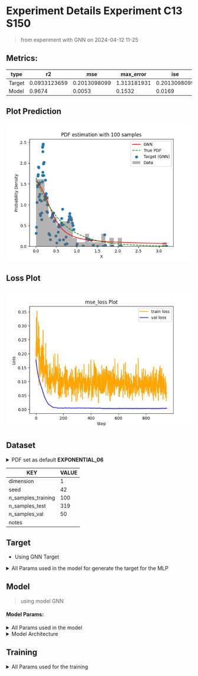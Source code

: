 # Experiment Details Experiment  C13 S150
> from experiment with GNN
> on 2024-04-12 11-25
## Metrics:
                                                                                             
| type   | r2           | mse          | max_error   | ise          | kl     | evs          |
|--------|--------------|--------------|-------------|--------------|--------|--------------|
| Target | 0.0933123659 | 0.2013098099 | 1.313181931 | 0.2013098099 | 100000 | 0.0938583106 |
| Model  | 0.9674       | 0.0053       | 0.1532      | 0.0169       | 0.053  | 0.9675       |
                                                                                             
## Plot Prediction

<img src="pdf_f8381dca.png">

## Loss Plot

<img src="loss_f8381dca.png">

## Dataset

<details><summary>PDF set as default <b>EXPONENTIAL_06</b></summary>

#### Dimension 1
                               
| type        | rate | weight |
|-------------|------|--------|
| exponential | 0.6  | 1      |
                               
</details>
                              
| KEY                | VALUE |
|--------------------|-------|
| dimension          | 1     |
| seed               | 42    |
| n_samples_training | 100   |
| n_samples_test     | 319   |
| n_samples_val      | 50    |
| notes              |       |
                              
## Target
- Using GNN Target
<details><summary>All Params used in the model for generate the target for the MLP </summary>

                         
| KEY          | VALUE  |
|--------------|--------|
| n_components | 13     |
| n_init       | 70     |
| max_iter     | 80     |
| init_params  | kmeans |
| random_state | 15     |
                         
</details>

## Model
> using model GNN
#### Model Params:
<details><summary>All Params used in the model </summary>

                                    
| KEY             | VALUE          |
|-----------------|----------------|
| dropout         | 0.0            |
| hidden_layer    | [(14, Tanh())] |
| last_activation | lambda         |
                                    
</details>

<details><summary>Model Architecture </summary>

LitModularNN(
  (neural_netowrk_modular): NeuralNetworkModular(
    (dropout): Dropout(p=0.0, inplace=False)
    (output_layer): Linear(in_features=14, out_features=1, bias=True)
    (last_activation): AdaptiveSigmoid(
      (sigmoid): Sigmoid()
    )
    (layers): ModuleList(
      (0): Linear(in_features=1, out_features=14, bias=True)
      (1): AdaptiveSigmoid(
        (sigmoid): Sigmoid()
      )
    )
    (activation): ModuleList(
      (0): Tanh()
    )
  )
)
</details>

## Training
<details><summary>All Params used for the training </summary>

                             
| KEY           | VALUE     |
|---------------|-----------|
| epochs        | 950       |
| batch_size    | 76        |
| loss_type     | mse_loss  |
| optimizer     | RMSprop   |
| learning_rate | 0.0025185 |
                             
</details>

